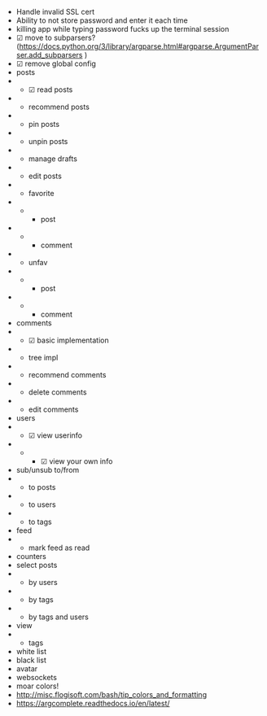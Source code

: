 * Handle invalid SSL cert
* Ability to not store password and enter it each time
* killing app while typing password fucks up the terminal session
* ☑ move to subparsers? (https://docs.python.org/3/library/argparse.html#argparse.ArgumentParser.add_subparsers )
* ☑ remove global config
* posts
* * ☑ read posts
* * recommend posts
* * pin posts
* * unpin posts
* * manage drafts
* * edit posts
* * favorite
* * * post
* * * comment
* * unfav
* * * post
* * * comment
* comments
* * ☑ basic implementation
* * tree impl
* * recommend comments
* * delete comments
* * edit comments
* users
* * ☑ view userinfo
* * * ☑ view your own info
* sub/unsub to/from
* * to posts
* * to users
* * to tags
* feed
* * mark feed as read
* counters
* select posts
* * by users
* * by tags
* * by tags and users
* view
* * tags
* white list
* black list
* avatar
* websockets
* moar colors!
* http://misc.flogisoft.com/bash/tip_colors_and_formatting
* https://argcomplete.readthedocs.io/en/latest/
